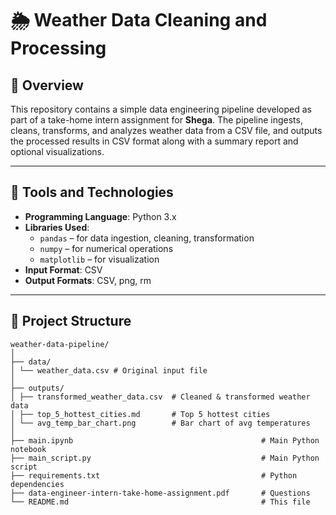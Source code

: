 # 🌦️ Weather Data Cleaning and Processing

## 📌 Overview

This repository contains a simple data engineering pipeline developed as part of a take-home intern assignment for **Shega**. The pipeline ingests, cleans, transforms, and analyzes weather data from a CSV file, and outputs the processed results in CSV format along with a summary report and optional visualizations.

---

## 🧰 Tools and Technologies

- **Programming Language**: Python 3.x  
- **Libraries Used**:  
  - `pandas` – for data ingestion, cleaning, transformation  
  - `numpy` – for numerical operations  
  - `matplotlib` – for visualization  
- **Input Format**: CSV  
- **Output Formats**: CSV, png, rm

---

## 📂 Project Structure
```
weather-data-pipeline/
│
├── data/
│ └── weather_data.csv # Original input file
│
├── outputs/
│ ├── transformed_weather_data.csv  # Cleaned & transformed weather data
│ ├── top_5_hottest_cities.md       # Top 5 hottest cities
│ └── avg_temp_bar_chart.png        # Bar chart of avg temperatures
│
├── main.ipynb                                          # Main Python notebook
├── main_script.py                                      # Main Python script
├── requirements.txt                                    # Python dependencies
├── data-engineer-intern-take-home-assignment.pdf       # Questions
└── README.md                                           # This file
```
